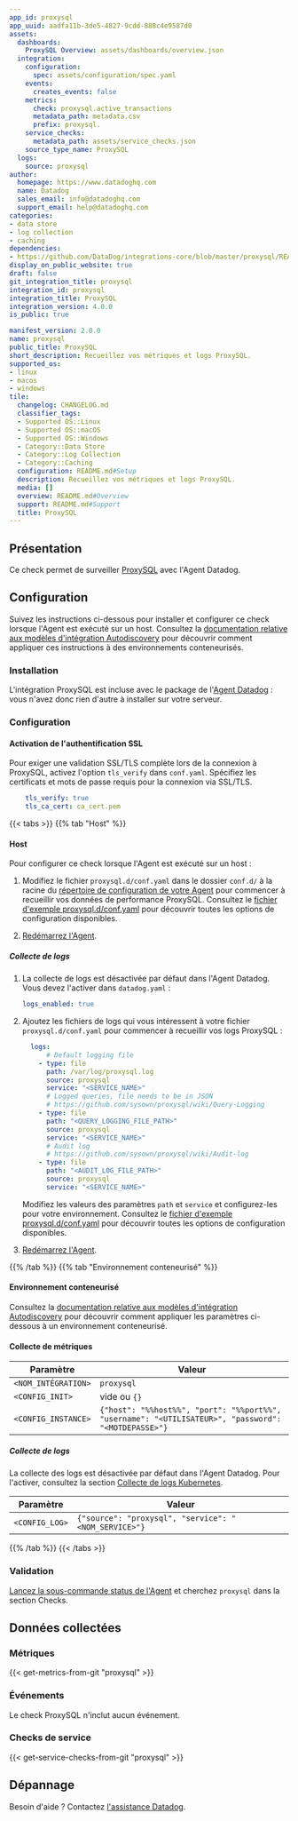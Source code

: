 ```yaml
---
app_id: proxysql
app_uuid: aadfa11b-3de5-4827-9cdd-888c4e9587d0
assets:
  dashboards:
    ProxySQL Overview: assets/dashboards/overview.json
  integration:
    configuration:
      spec: assets/configuration/spec.yaml
    events:
      creates_events: false
    metrics:
      check: proxysql.active_transactions
      metadata_path: metadata.csv
      prefix: proxysql.
    service_checks:
      metadata_path: assets/service_checks.json
    source_type_name: ProxySQL
  logs:
    source: proxysql
author:
  homepage: https://www.datadoghq.com
  name: Datadog
  sales_email: info@datadoghq.com
  support_email: help@datadoghq.com
categories:
- data store
- log collection
- caching
dependencies:
- https://github.com/DataDog/integrations-core/blob/master/proxysql/README.md
display_on_public_website: true
draft: false
git_integration_title: proxysql
integration_id: proxysql
integration_title: ProxySQL
integration_version: 4.0.0
is_public: true

manifest_version: 2.0.0
name: proxysql
public_title: ProxySQL
short_description: Recueillez vos métriques et logs ProxySQL.
supported_os:
- linux
- macos
- windows
tile:
  changelog: CHANGELOG.md
  classifier_tags:
  - Supported OS::Linux
  - Supported OS::macOS
  - Supported OS::Windows
  - Category::Data Store
  - Category::Log Collection
  - Category::Caching
  configuration: README.md#Setup
  description: Recueillez vos métriques et logs ProxySQL.
  media: []
  overview: README.md#Overview
  support: README.md#Support
  title: ProxySQL
---
```




## Présentation

Ce check permet de surveiller [ProxySQL][1] avec l'Agent Datadog.

## Configuration

Suivez les instructions ci-dessous pour installer et configurer ce check lorsque l'Agent est exécuté sur un host. Consultez la [documentation relative aux modèles d'intégration Autodiscovery][2] pour découvrir comment appliquer ces instructions à des environnements conteneurisés.

### Installation

L'intégration ProxySQL est incluse avec le package de l'[Agent Datadog][3] : vous n'avez donc rien d'autre à installer sur votre serveur.

### Configuration

#### Activation de l'authentification SSL
Pour exiger une validation SSL/TLS complète lors de la connexion à ProxySQL, activez l'option `tls_verify` dans `conf.yaml`. Spécifiez les certificats et mots de passe requis pour la connexion via SSL/TLS.

```yaml
    tls_verify: true
    tls_ca_cert: ca_cert.pem
```

{{< tabs >}}
{{% tab "Host" %}}

#### Host

Pour configurer ce check lorsque l'Agent est exécuté sur un host :

1. Modifiez le fichier `proxysql.d/conf.yaml` dans le dossier `conf.d/` à la racine du [répertoire de configuration de votre Agent][1] pour commencer à recueillir vos données de performance ProxySQL. Consultez le [fichier d'exemple proxysql.d/conf.yaml][2] pour découvrir toutes les options de configuration disponibles.

2. [Redémarrez l'Agent][3].

##### Collecte de logs

1. La collecte de logs est désactivée par défaut dans l'Agent Datadog. Vous devez l'activer dans `datadog.yaml` :

   ```yaml
   logs_enabled: true
   ```

2. Ajoutez les fichiers de logs qui vous intéressent à votre fichier `proxysql.d/conf.yaml` pour commencer à recueillir vos logs ProxySQL :

   ```yaml
     logs:
         # Default logging file
       - type: file
         path: /var/log/proxysql.log
         source: proxysql
         service: "<SERVICE_NAME>"
         # Logged queries, file needs to be in JSON
         # https://github.com/sysown/proxysql/wiki/Query-Logging
       - type: file
         path: "<QUERY_LOGGING_FILE_PATH>"
         source: proxysql
         service: "<SERVICE_NAME>"
         # Audit log
         # https://github.com/sysown/proxysql/wiki/Audit-log
       - type: file
         path: "<AUDIT_LOG_FILE_PATH>"
         source: proxysql
         service: "<SERVICE_NAME>"
   ```

    Modifiez les valeurs des paramètres `path` et `service` et configurez-les pour votre environnement. Consultez le [fichier d'exemple proxysql.d/conf.yaml][2] pour découvrir toutes les options de configuration disponibles.

3. [Redémarrez l'Agent][3].

[1]: https://docs.datadoghq.com/fr/agent/guide/agent-configuration-files/#agent-configuration-directory
[2]: https://github.com/DataDog/integrations-core/blob/master/proxysql/datadog_checks/proxysql/data/conf.yaml.example
[3]: https://docs.datadoghq.com/fr/agent/guide/agent-commands/#start-stop-and-restart-the-agent
{{% /tab %}}
{{% tab "Environnement conteneurisé" %}}

#### Environnement conteneurisé

Consultez la [documentation relative aux modèles d'intégration Autodiscovery][1] pour découvrir comment appliquer les paramètres ci-dessous à un environnement conteneurisé.

#### Collecte de métriques

| Paramètre            | Valeur                                                      |
|----------------------|------------------------------------------------------------|
| `<NOM_INTÉGRATION>` | `proxysql`                                                   |
| `<CONFIG_INIT>`      | vide ou `{}`                                              |
| `<CONFIG_INSTANCE>`  | `{"host": "%%host%%", "port": "%%port%%", "username": "<UTILISATEUR>", "password": "<MOTDEPASSE>"}`       |

##### Collecte de logs

La collecte des logs est désactivée par défaut dans l'Agent Datadog. Pour l'activer, consultez la section [Collecte de logs Kubernetes][2].

| Paramètre      | Valeur                                     |
|----------------|-------------------------------------------|
| `<CONFIG_LOG>` | `{"source": "proxysql", "service": "<NOM_SERVICE>"}` |

[1]: https://docs.datadoghq.com/fr/agent/kubernetes/integrations/
[2]: https://docs.datadoghq.com/fr/agent/kubernetes/log/
{{% /tab %}}
{{< /tabs >}}

### Validation

[Lancez la sous-commande status de l'Agent][4] et cherchez `proxysql` dans la section Checks.

## Données collectées

### Métriques
{{< get-metrics-from-git "proxysql" >}}


### Événements

Le check ProxySQL n'inclut aucun événement.

### Checks de service
{{< get-service-checks-from-git "proxysql" >}}


## Dépannage

Besoin d'aide ? Contactez [l'assistance Datadog][5].



[1]: https://proxysql.com/
[2]: https://docs.datadoghq.com/fr/agent/kubernetes/integrations/
[3]: https://app.datadoghq.com/account/settings#agent
[4]: https://docs.datadoghq.com/fr/agent/guide/agent-commands/#agent-status-and-information
[5]: https://docs.datadoghq.com/fr/help
